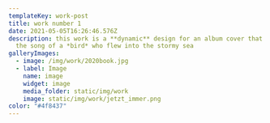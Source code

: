 ```yaml
---
templateKey: work-post
title: work number 1
date: 2021-05-05T16:26:46.576Z
description: this work is a **dynamic** design for an album cover that contains
  the song of a *bird* who flew into the stormy sea
galleryImages: 
  - image: /img/work/2020book.jpg
  - label: Image
    name: image
    widget: image
    media_folder: static/img/work
    image: static/img/work/jetzt_immer.png
color: "#4f8437"
---
```

